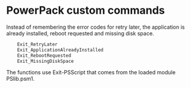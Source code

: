 # PowerPack custom commands
Instead of remembering the error codes for retry later, the application is already installed, reboot requested and missing disk space.

```powershell
    Exit_RetryLater
    Exit_ApplicationAlreadyInstalled
    Exit_RebootRequested
    Exit_MissingDiskSpace
```

The functions use Exit-PSScript that comes from the loaded module PSlib.psm1.